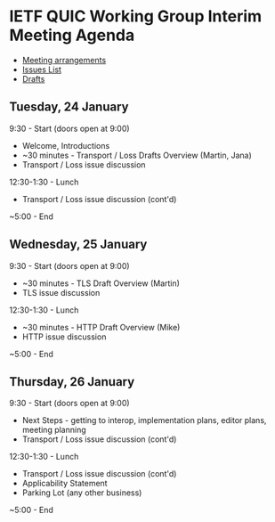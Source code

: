 # IETF QUIC Working Group Interim Meeting Agenda

* [Meeting arrangements](https://github.com/quicwg/wg-materials/blob/master/interim-17-01/arrangements.md)
* [Issues List](https://github.com/quicwg/base-drafts/issues)
* [Drafts](https://github.com/quicwg/base-drafts)

## Tuesday, 24 January

9:30 - Start (doors open at 9:00)

* Welcome, Introductions
* ~30 minutes - Transport / Loss Drafts Overview (Martin, Jana)
* Transport / Loss issue discussion

12:30-1:30 - Lunch

* Transport / Loss issue discussion (cont'd)

~5:00 - End


## Wednesday, 25 January

9:30 - Start (doors open at 9:00)

* ~30 minutes - TLS Draft Overview (Martin)
* TLS issue discussion

12:30-1:30 - Lunch

* ~30 minutes - HTTP Draft Overview (Mike)
* HTTP issue discussion

~5:00 - End


## Thursday, 26 January

9:30 - Start (doors open at 9:00)

* Next Steps - getting to interop, implementation plans, editor plans, meeting planning
* Transport / Loss issue discussion (cont'd)

12:30-1:30 - Lunch

* Transport / Loss issue discussion (cont'd)
* Applicability Statement
* Parking Lot (any other business)

~5:00 - End

